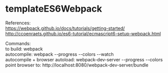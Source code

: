 # templateES6Webpack
References:
<br/>
https://webpack.github.io/docs/tutorials/getting-started/
<br/>
http://ccoenraets.github.io/es6-tutorial/ecmascript6-setup-webpack.html
<br/>

Commands:
<br/>
to build: webpack
<br/>
autocompile: webpack --progress --colors --watch
<br/>
autocompile + browser autoload: webpack-dev-server --progress --colors
<br/>
point browser to: http://localhost:8080/webpack-dev-server/bundle
<br/>


